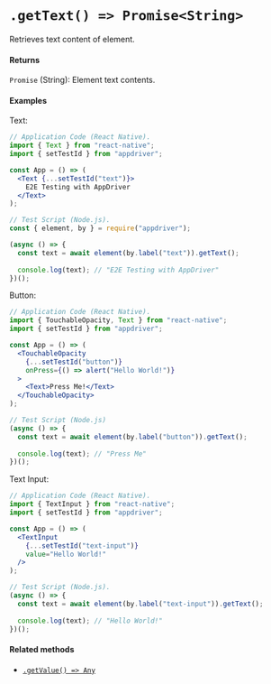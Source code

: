 # `.getText() => Promise<String>`

Retrieves text content of element.

#### Returns

`Promise` (String): Element text contents.

#### Examples

Text:
```jsx
// Application Code (React Native).
import { Text } from "react-native";
import { setTestId } from "appdriver";

const App = () => (
  <Text {...setTestId("text")}>
    E2E Testing with AppDriver
  </Text>
);

// Test Script (Node.js).
const { element, by } = require("appdriver");

(async () => {
  const text = await element(by.label("text")).getText();
  
  console.log(text); // "E2E Testing with AppDriver"
})();
```

Button:
```jsx
// Application Code (React Native).
import { TouchableOpacity, Text } from "react-native";
import { setTestId } from "appdriver";

const App = () => (
  <TouchableOpacity
    {...setTestId("button")}
    onPress={() => alert("Hello World!")}
  >
    <Text>Press Me!</Text>
  </TouchableOpacity>
);

// Test Script (Node.js)
(async () => {
  const text = await element(by.label("button")).getText();
  
  console.log(text); // "Press Me"
})();
```

Text Input:
```jsx
// Application Code (React Native).
import { TextInput } from "react-native";
import { setTestId } from "appdriver";

const App = () => (
  <TextInput
    {...setTestId("text-input")}
    value="Hello World!"
  />
);

// Test Script (Node.js).
(async () => {
  const text = await element(by.label("text-input")).getText();
  
  console.log(text); // "Hello World!"
})();
```

#### Related methods

- [`.getValue() => Any`](./getValue.md)
